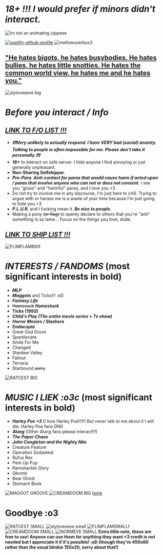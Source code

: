 

# ***18+ !!! I would prefer if minors didn't interact.***

![im not an animating yippeee](https://github.com/user-attachments/assets/234f50d8-d5ca-404a-9d89-ae3f9a051e26)


[![spotify-github-profile](https://spotify-github-profile.kittinanx.com/api/view?uid=31qj6vpecq74hhdjiwzxlts7ma7q&cover_image=true&theme=default&show_offline=false&background_color=121212&interchange=false&bar_color=440a7f&bar_color_cover=false)](https://github.com/kittinan/spotify-github-profile)
![mellowuserbox3](https://github.com/user-attachments/assets/9062b5f8-8a3b-4827-a5ac-51ce1b2fc21c)

## **["He hates bigots, he hates busybodies. He hates bullies, he hates little snotties. He hates the common world view, he hates me and he hates you."](https://youtu.be/3Kgxn-mk5ik?si=2pUo23clioBu4-BJ)**
![slyloveseve big](https://github.com/user-attachments/assets/558adb1d-89a9-4ea3-bb31-a2834bd68901)


# ***Before you interact / Info***

## ***[LINK TO F/O LIST !!!](https://docs.google.com/document/d/1z87dd5EAqhLX5DDW1LxPfYMSmuht_S1sNXZHvsuu6Oc/edit?usp=sharing)***
-  ***❗❗❗Very unlikely to actually respond. I have VERY bad (social) anxiety. Talking to people is often impossible for me. Please don't take it personally.❗❗❗***
-  ***18+*** to interact on safe server. I hide anyone I find annoying or just generally unpleasant.
- **Non-Sharing Selfshipper**.
-  ***Pro-Para***. ***Anti-contact for paras that would cause harm if acted upon / paras that involve anyone who can not or does not consent***. I see you "gross" and "harmful" paras, and I love you <3
-  Do not try to involve me in any discourse, I'm just here to chill. Trying to argue with or harass me is a waste of your time because I'm just going to hide you <3
- ***P.L.U.R***, and I fucking mean it. ***Be nice to people.***
- Making a pony ~~(or flag)~~ to openly declare to others that you're "anti" something is so lame... Focus on the things you love, dude.
## ***[LINK TO SHIP LIST !!! ](https://docs.google.com/document/d/1X8n6leZPZJDl_YBldso4F8hDwOe1K7fx7RgFcWydwVs/edit?usp=sharing)***

![FLIMFLAMBIGf](https://github.com/user-attachments/assets/fa4962b5-0b3c-4bd1-ad0d-a3e2f6f918f2)



# ***INTERESTS / FANDOMS*** (most significant interests in bold)
- ***MLP***
- ***Maggots*** and Ticks!!! :oD 
- ***Fantasy Life***
- ~~Homosuck~~ ***Homestuck***
- **Ticks (1993)**
- ***Child's Play (The entire movie series + Tv show)***
- ***Horror Movies / Slashers***
- ***Endacopia***
- Great God Grove
- Sparklecare
- Smile For Me
- Changed
- Stardew Valley
- Fallout
- Terraria
- Starbound ~~sorry~~

![RATCEST BIG](https://github.com/user-attachments/assets/d2fae74d-6d03-44db-bff8-660ad46a327c)


# ***MUSIC I LIEK :o3c*** (most significant interests in bold)
- ***Harley Poe <3*** (I love Harley Poe!!!!!! But never talk to me about it I will die. Harley Poe fans DNI)
- ***4lung*** (Other 4lung fans please interact!!!)
- ***The Paper Chase***
- ***John Congleton and the Nighty Nite***
- Creature Feature
- Operation Sodasteal
- Rufus Rex
- Pent Up Pup
- Ramshackle Glory
- Qbomb
- Bear Ghost
- Stomach Book
  
![MAGGOT GROOVE](https://github.com/user-attachments/assets/4c18ea2f-c801-495e-88e3-51b1f3f1c12d)
![CREAMDOOM BIG](https://github.com/user-attachments/assets/c3cff65a-5da5-4dc6-b415-be00406ae027)
[honk](https://www.youtube.com/watch?v=boAxkYmO30c)
# **Goodbye :o3**



![RATCEST SMALL](https://github.com/user-attachments/assets/1675fafc-3732-4497-bc24-2d49767200bb)
![slyloveseve small](https://github.com/user-attachments/assets/168cae64-6b16-4e30-a348-78dc9c197ed1)
![FLIMFLAMSMALLf](https://github.com/user-attachments/assets/072a32cd-971a-4418-9f05-81010ae4e0d8)
![CREAMDOOM SMALL](https://github.com/user-attachments/assets/90fd7d29-0d94-4126-94ca-82208682853b)
![NORMEVE SMALL](https://github.com/user-attachments/assets/27e1f38a-319f-4ca4-ac9c-4b6bb557b971)
__Extra little note, these are free to use! Anyone can use them for anything they want <3 credit is not needed but I appreciate it if it's possible! :oD (though they're 450x60 rather than the usual blinkie 150x20, sorry about that!)__
